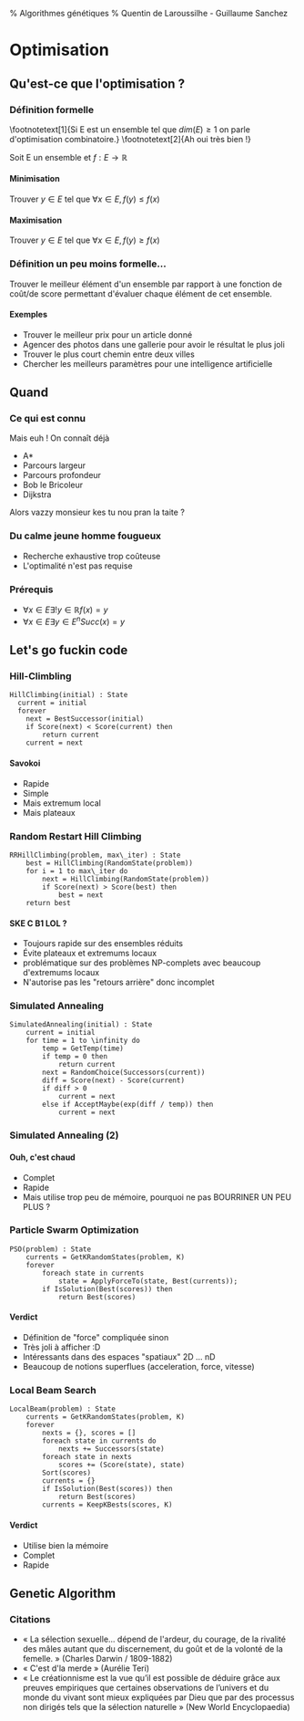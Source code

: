 % Algorithmes génétiques
% Quentin de Laroussilhe - Guillaume Sanchez

# Optimisation

## Qu'est-ce que l'optimisation ?

### Définition formelle

\footnotetext[1]{Si E est un ensemble tel que $dim(E) \geq 1$ on parle
d'optimisation combinatoire.}
\footnotetext[2]{Ah oui très bien !}

Soit E un ensemble et $f : E \to \mathbb{R}$

#### Minimisation

Trouver $y \in E$ tel que $\forall x \in E, f(y) \leq f(x)$

#### Maximisation

Trouver $y \in E$ tel que $\forall x \in E, f(y) \geq f(x)$

### Définition un peu moins formelle...

Trouver le meilleur élément d'un ensemble par rapport à une fonction de coût/de
score permettant d'évaluer chaque élément de cet ensemble.

#### Exemples

* Trouver le meilleur prix pour un article donné
* Agencer des photos dans une gallerie pour avoir le résultat le plus joli
* Trouver le plus court chemin entre deux villes
* Chercher les meilleurs paramètres pour une intelligence artificielle

## Quand

### Ce qui est connu

Mais euh ! On connaît déjà

* A\*
* Parcours largeur
* Parcours profondeur
* Bob le Bricoleur
* Dijkstra

Alors vazzy monsieur kes tu nou pran la taite ?

### Du calme jeune homme fougueux

* Recherche exhaustive trop coûteuse
* L'optimalité n'est pas requise

### Prérequis

* $\forall x \in E \exists!y \in \mathbb{R} f(x) = y$
* $\forall x \in E \exists y \in E^{n} Succ(x) = y$

## Let's go fuckin code

### Hill-Climbling

~~~
HillClimbing(initial) : State
  current = initial
  forever
    next = BestSuccessor(initial)
    if Score(next) < Score(current) then
        return current
    current = next
~~~

#### Savokoi

* Rapide
* Simple
* Mais extremum local
* Mais plateaux

### Random Restart Hill Climbing

~~~
RRHillClimbing(problem, max\_iter) : State
    best = HillClimbing(RandomState(problem))
    for i = 1 to max\_iter do
        next = HillClimbing(RandomState(problem))
        if Score(next) > Score(best) then
            best = next
    return best
~~~

#### SKE C B1 LOL ?

* Toujours rapide sur des ensembles réduits
* Évite plateaux et extremums locaux
* problématique sur des problèmes NP-complets avec beaucoup d'extremums locaux
* N'autorise pas les "retours arrière" donc incomplet

### Simulated Annealing

~~~
SimulatedAnnealing(initial) : State
    current = initial
    for time = 1 to \infinity do
        temp = GetTemp(time)
        if temp = 0 then
            return current
        next = RandomChoice(Successors(current))
        diff = Score(next) - Score(current)
        if diff > 0
            current = next
        else if AcceptMaybe(exp(diff / temp)) then
            current = next
~~~

### Simulated Annealing (2)
#### Ouh, c'est chaud

* Complet
* Rapide
* Mais utilise trop peu de mémoire, pourquoi ne pas BOURRINER UN PEU PLUS ?

### Particle Swarm Optimization

~~~
PSO(problem) : State
    currents = GetKRandomStates(problem, K)
    forever
        foreach state in currents
            state = ApplyForceTo(state, Best(currents));
        if IsSolution(Best(scores)) then
            return Best(scores)
~~~

#### Verdict

* Définition de "force" compliquée sinon
* Très joli à afficher :D
* Intéressants dans des espaces "spatiaux" 2D ... nD
* Beaucoup de notions superflues (acceleration, force, vitesse)

### Local Beam Search

~~~
LocalBeam(problem) : State
    currents = GetKRandomStates(problem, K)
    forever
        nexts = {}, scores = []
        foreach state in currents do
            nexts += Successors(state)
        foreach state in nexts
            scores += (Score(state), state)
        Sort(scores)
        currents = {}
        if IsSolution(Best(scores)) then
            return Best(scores)
        currents = KeepKBests(scores, K)
~~~

#### Verdict

* Utilise bien la mémoire
* Complet
* Rapide

## Genetic Algorithm

### Citations

* « La sélection sexuelle... dépend de l'ardeur, du courage, de la rivalité des
  mâles autant que du discernement, du goût et de la volonté de la femelle. »
  (Charles Darwin / 1809-1882)
* « C'est d'la merde » (Aurélie Teri)
* « Le créationnisme  est la vue qu’il est possible de déduire grâce aux
  preuves empiriques que certaines observations de l’univers et du monde du
  vivant sont mieux expliquées par Dieu que par des processus non dirigés tels
  que la sélection naturelle » (New World Encyclopaedia)
